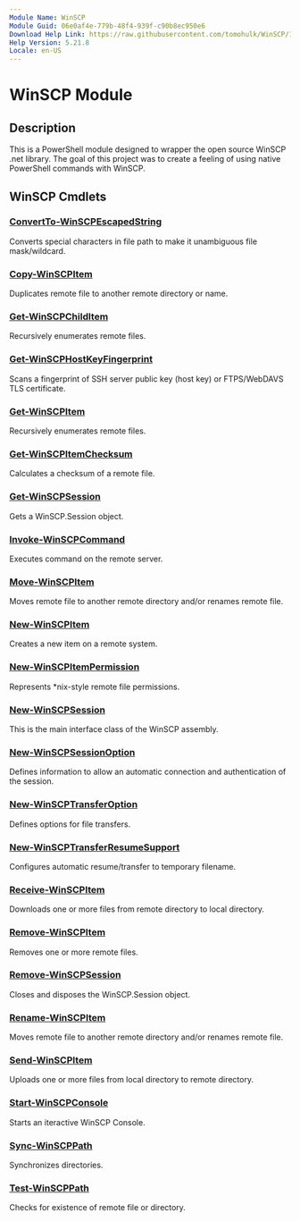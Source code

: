 ```yaml
---
Module Name: WinSCP
Module Guid: 06e0af4e-779b-48f4-939f-c90b8ec950e6
Download Help Link: https://raw.githubusercontent.com/tomohulk/WinSCP/102-update-help-unable-to-connect-to-help-content/Help/
Help Version: 5.21.8
Locale: en-US
---
```


# WinSCP Module
## Description
This is a PowerShell module designed to wrapper the open source WinSCP .net library.
The goal of this project was to create a feeling of using native PowerShell commands with WinSCP.

## WinSCP Cmdlets
### [ConvertTo-WinSCPEscapedString](ConvertTo-WinSCPEscapedString.md)
Converts special characters in file path to make it unambiguous file mask/wildcard.

### [Copy-WinSCPItem](Copy-WinSCPItem.md)
Duplicates remote file to another remote directory or name.

### [Get-WinSCPChildItem](Get-WinSCPChildItem.md)
Recursively enumerates remote files.

### [Get-WinSCPHostKeyFingerprint](Get-WinSCPHostKeyFingerprint.md)
Scans a fingerprint of SSH server public key (host key) or FTPS/WebDAVS TLS certificate.

### [Get-WinSCPItem](Get-WinSCPItem.md)
Recursively enumerates remote files.

### [Get-WinSCPItemChecksum](Get-WinSCPItemChecksum.md)
Calculates a checksum of a remote file.

### [Get-WinSCPSession](Get-WinSCPSession.md)
Gets a WinSCP.Session object.

### [Invoke-WinSCPCommand](Invoke-WinSCPCommand.md)
Executes command on the remote server.

### [Move-WinSCPItem](Move-WinSCPItem.md)
Moves remote file to another remote directory and/or renames remote file.

### [New-WinSCPItem](New-WinSCPItem.md)
Creates a new item on a remote system.

### [New-WinSCPItemPermission](New-WinSCPItemPermission.md)
Represents *nix-style remote file permissions.

### [New-WinSCPSession](New-WinSCPSession.md)
This is the main interface class of the WinSCP assembly.

### [New-WinSCPSessionOption](New-WinSCPSessionOption.md)
Defines information to allow an automatic connection and authentication of the session.

### [New-WinSCPTransferOption](New-WinSCPTransferOption.md)
Defines options for file transfers.

### [New-WinSCPTransferResumeSupport](New-WinSCPTransferResumeSupport.md)
Configures automatic resume/transfer to temporary filename.

### [Receive-WinSCPItem](Receive-WinSCPItem.md)
Downloads one or more files from remote directory to local directory.

### [Remove-WinSCPItem](Remove-WinSCPItem.md)
Removes one or more remote files.

### [Remove-WinSCPSession](Remove-WinSCPSession.md)
Closes and disposes the WinSCP.Session object.

### [Rename-WinSCPItem](Rename-WinSCPItem.md)
Moves remote file to another remote directory and/or renames remote file.

### [Send-WinSCPItem](Send-WinSCPItem.md)
Uploads one or more files from local directory to remote directory.

### [Start-WinSCPConsole](Start-WinSCPConsole.md)
Starts an iteractive WinSCP Console.

### [Sync-WinSCPPath](Sync-WinSCPPath.md)
Synchronizes directories.

### [Test-WinSCPPath](Test-WinSCPPath.md)
Checks for existence of remote file or directory.
